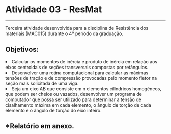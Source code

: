 # Atividade 03 - ResMat
---
Terceira atividade desenvolvida para a disciplina de Resistência dos materiais (MAC015) durante o 4º período da graduação.

<h2>Objetivos:</h2>
<li> Calcular os momentos de inércia e produto de inércia em relação aos eixos centroidais de seções transversais compostas por retângulos.
<li> Desenvolver uma rotina computacional para calcular as máximas tensões de tração e de compressão provocadas pelo momento fletor na seção mais solicitada de uma viga.
<li> Seja um eixo AB que consiste em n elementos cilíndricos homogêneos, que podem ser cheios ou vazados, desenvolver um programa de computador que possa ser utilizado para determinar a tensão de cisalhamento máxima em cada elemento, o ângulo de torção de cada elemento e o ângulo de torção do eixo inteiro.

<h2>*Relatório em anexo.</h2>